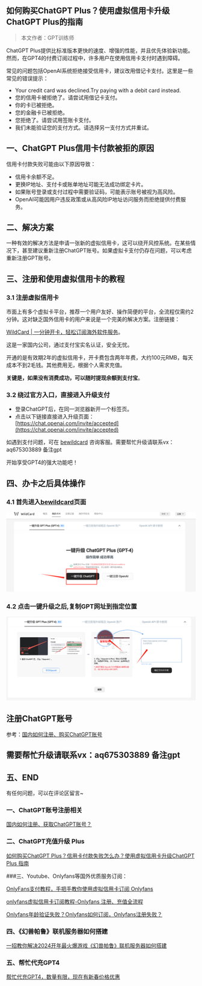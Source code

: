 ## 如何购买ChatGPT Plus？使用虚拟信用卡升级ChatGPT Plus的指南
> 本文作者：GPT训练师


ChatGPT Plus提供比标准版本更快的速度、增强的性能，并且优先体验新功能。然而，在GPT4的付费订阅过程中，许多用户在使用信用卡支付时遇到障碍。

常见的问题包括OpenAI系统拒绝接受信用卡，建议改用借记卡支付。这里是一些常见的错误提示：

+   Your credit card was declined.Try paying with a debit card instead.
+   您的信用卡被拒绝了。请尝试用借记卡支付。
+   你的卡已被拒绝。
+   您的金融卡已被拒绝。
+   您拒绝了。请尝试用签账卡支付。
+   我们未能验证您的支付方式。请选择另一支付方式并重试。

## 一、ChatGPT Plus信用卡付款被拒的原因

信用卡付款失败可能由以下原因导致：

+   信用卡余额不足。
+   更换IP地址、支付卡或账单地址可能无法成功绑定卡片。
+   如果账号登录或支付过程中需要验证码，可能表示账号被视为高风险。
+   OpenAI可能因用户违反政策或从高风险IP地址访问服务而拒绝提供付费服务。

## 二、解决方案

一种有效的解决方法是申请一张新的虚拟信用卡，这可以绕开风控系统。在某些情况下，甚至建议重新注册ChatGPT账号。如果虚拟卡支付仍存在问题，可以考虑重新注册GPT账号。

## 三、注册和使用虚拟信用卡的教程

### 3.1 注册虚拟信用卡

市面上有多个虚拟卡平台，推荐一个用户友好、操作简便的平台，全流程仅需约2分钟。这对缺乏国外信用卡的用户来说是一个完美的解决方案。注册链接：

[WildCard | 一分钟开卡，轻松订阅海外软件服务](https://bewildcard.com/i/GPT000)。

这是一家国内公司，通过支付宝实名认证，安全无忧。

开通的是有效期2年的虚拟信用卡，开卡费包含两年年费，大约100元RMB，每天成本不到2毛钱。其他费用无，根据个人需求充值。

**关键是，如果没有消费成功，可以随时提现余额到支付宝**。

### 3.2 绕过官方入口，直接进入升级支付

+   登录ChatGPT后，在同一浏览器新开一个标签页。
+   点击以下链接直接进入升级页面：[https://chat.openai.com/invite/accepted](https://chat.openai.com/invite/accepted)

如遇到支付问题，可在 [bewildcard](https://bewildcard.com/i/GPT000) 咨询客服。需要帮忙升级请联系vx：aq675303889 备注gpt

开始享受GPT4的强大功能吧！

## 四、办卡之后具体操作

### 4.1 首先进入[bewildcard](https://bewildcard.com/i/GPT000)页面

![](../.vuepress/public/1cz.png)

### 4.2 点击一键升级之后,复制GPT网址到指定位置

![](../.vuepress/public/2cz.png)

## 注册ChatGPT账号

参考：[国内如何注册、购买ChatGPT账号](/how_to_register_chatgpt)

## 需要帮忙升级请联系vx：aq675303889 备注gpt

## 五、END

有任何问题，可以在评论区留言~

### 一、ChatGPT账号注册相关

[国内如何注册、获取ChatGPT账号？](/how-to-register-chatgpt)

### 二、ChatGPT充值升级 Plus

[如何购买ChatGPT Plus？信用卡付款失败怎么办？使用虚拟信用卡升级ChatGPT Plus 指南](/how-to-payment-chatgpt)

###三、Youtube、Onlyfans等国外优质服务订阅：

[OnlyFans支付教程，手把手教你使用虚拟信用卡订阅 Onlyfans](/onlyfans-pay)

[onlyfans虚拟信用卡订阅教程-Onlyfans 注册、充值全流程](/onlyFans-pay-methods)

[Onlyfans年龄验证失败？Onlyfans如何订阅，Onlyfans注册失败？](/onlyfans-question)

### 四、《幻兽帕鲁》联机服务器如何搭建
[一招教你解决2024开年最火爆游戏《幻兽帕鲁》联机服务器如何搭建](/palu)

### 五、帮忙代充GPT4
[帮忙代充GPT4，数量有限，现在有新春价格优惠](/helpgpt)

  <Vssue/>

